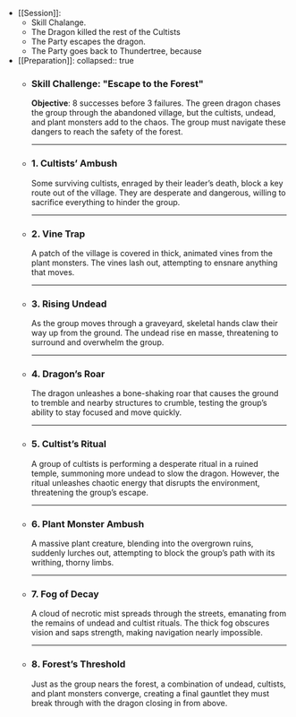 - [[Session]]:
	- Skill Chalange.
	- The Dragon killed the rest of the Cultists
	- The Party escapes the dragon.
	- The Party goes back to Thundertree, because
- [[Preparation]]:
  collapsed:: true
	- ### Skill Challenge: "Escape to the Forest"  
	  **Objective**: 8 successes before 3 failures. The green dragon chases the group through the abandoned village, but the cultists, undead, and plant monsters add to the chaos. The group must navigate these dangers to reach the safety of the forest.
	  
	  ---
	- ### 1. **Cultists’ Ambush**  
	  Some surviving cultists, enraged by their leader’s death, block a key route out of the village. They are desperate and dangerous, willing to sacrifice everything to hinder the group.
	  
	  ---
	- ### 2. **Vine Trap**  
	  A patch of the village is covered in thick, animated vines from the plant monsters. The vines lash out, attempting to ensnare anything that moves.
	  
	  ---
	- ### 3. **Rising Undead**  
	  As the group moves through a graveyard, skeletal hands claw their way up from the ground. The undead rise en masse, threatening to surround and overwhelm the group.
	  
	  ---
	- ### 4. **Dragon’s Roar**  
	  The dragon unleashes a bone-shaking roar that causes the ground to tremble and nearby structures to crumble, testing the group’s ability to stay focused and move quickly.
	  
	  ---
	- ### 5. **Cultist’s Ritual**  
	  A group of cultists is performing a desperate ritual in a ruined temple, summoning more undead to slow the dragon. However, the ritual unleashes chaotic energy that disrupts the environment, threatening the group’s escape.
	  
	  ---
	- ### 6. **Plant Monster Ambush**  
	  A massive plant creature, blending into the overgrown ruins, suddenly lurches out, attempting to block the group’s path with its writhing, thorny limbs.
	  
	  ---
	- ### 7. **Fog of Decay**  
	  A cloud of necrotic mist spreads through the streets, emanating from the remains of undead and cultist rituals. The thick fog obscures vision and saps strength, making navigation nearly impossible.
	  
	  ---
	- ### 8. **Forest’s Threshold**  
	  Just as the group nears the forest, a combination of undead, cultists, and plant monsters converge, creating a final gauntlet they must break through with the dragon closing in from above.